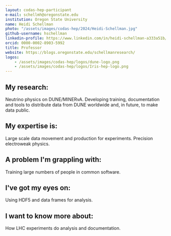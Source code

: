 ```yaml
---
layout: codas-hep-participant
e-mail: schellmh@oregonstate.edu
institution: Oregon State University
name: Heidi Schellman
photo: "/assets/images/codas-hep/2024/Heidi-Schellman.jpg"
github-username: hschellman
linkedin-profile: https://www.linkedin.com/in/heidi-schellman-a333a51b/
orcid: 0000-0002-8903-5992
title: Professor
website: https://blogs.oregonstate.edu/schellmanresearch/
logos:
    - /assets/images/codas-hep/logos/dune-logo.png
    - /assets/images/codas-hep/logos/Iris-hep-logo.png
---
```


## My research:
Neutrino physics on DUNE/MINERvA.  Developing training, documentation and tools to distribute data from DUNE worldwide and, in future, to make data public.

## My expertise is:
Large scale data movement and production for experiments. Precision electroweak physics.

## A problem I'm grappling with:
Training large numbers of people in common software.

## I've got my eyes on:
Using HDF5 and data frames for analysis.

## I want to know more about:
How LHC experiments do analysis and documentation.